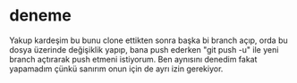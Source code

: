 # deneme 
Yakup kardeşim bu bunu clone ettikten sonra başka bi branch açıp, orda bu dosya üzerinde değişiklik yapıp, 
bana push ederken "git push -u" ile yeni branch açtırarak push etmeni istiyorum.
Ben aynısını denedim fakat yapamadım çünkü sanırım onun için de ayrı izin gerekiyor.
